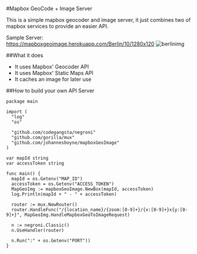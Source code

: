 #Mapbox GeoCode + Image Server

This is a simple mapbox geocoder and image server, it just combines two of mapbox services to provide an easier API.

Sample Server: https://mapboxgeoimage.herokuapp.com/Berlin/10/1280x120
![berlinimg](https://mapboxgeoimage.herokuapp.com/Berlin/10/1280x120)

##What it does
- It uses Mapbox' Geocoder API
- It uses Mapbox' Static Maps API
- It caches an image for later use

##How to build your own API Server

```golang
package main

import (
  "log"
  "os"

  "github.com/codegangsta/negroni"
  "github.com/gorilla/mux"
  "github.com/johannesboyne/mapboxGeoImage"
)

var mapId string
var accessToken string

func main() {
  mapId = os.Getenv("MAP_ID")
  accessToken = os.Getenv("ACCESS_TOKEN")
  MapGeoImg := mapboxGeoImage.NewBox(mapId, accessToken)
  log.Println(mapId + " - " + accessToken)

  router := mux.NewRouter()
  router.HandleFunc("/{location_name}/{zoom:[0-9]+}/{x:[0-9]+}x{y:[0-9]+}", MapGeoImg.HandleMapboxGeoToImageRequest)

  n := negroni.Classic()
  n.UseHandler(router)

  n.Run(":" + os.Getenv("PORT"))
}
```
